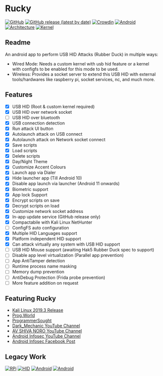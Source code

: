 # Rucky 
[![GitHub](https://img.shields.io/github/license/mayankmetha/Rucky)](https://github.com/mayankmetha/Rucky/blob/master/LICENSE)
[![GitHub release (latest by date)](https://img.shields.io/github/v/release/mayankmetha/Rucky)](https://github.com/mayankmetha/Rucky/releases/latest)
[![Crowdin](https://badges.crowdin.net/rucky/localized.svg)](https://mayankmetha.github.io/Rucky/)
[![Android](https://img.shields.io/badge/android-6.x%2B-lightgrey)](https://github.com/mayankmetha/Rucky)
[![Architecture](https://img.shields.io/badge/architecture-Independent-blueviolet)](https://github.com/mayankmetha/Rucky)
[![Kernel](https://img.shields.io/badge/kernel-USB%20HID%20Patch%20Required-red)](https://github.com/mayankmetha/Rucky)

## Readme
An android app to perform USB HID Attacks (Rubber Duck) in multiple ways:
- Wired Mode: Needs a custom kernel with usb hid feature or a kernel with configfs to be enabled for this mode to be used.
- Wireless: Provides a socket server to extend this USB HID with external tools/hardwares like raspberry pi, socket services, nc, and much more.

## Features 
- [x] USB HID (Root & custom kernel required)
- [x] USB HID over network socket
- [ ] USB HID over bluetooth
- [x] USB connection detection
- [x] Run attack UI button
- [x] Autolaunch attack on USB connect
- [x] Autolaunch attack on Network socket connect  
- [x] Save scripts
- [x] Load scripts
- [x] Delete scripts
- [x] Day/Night Theme
- [x] Customize Accent Colours
- [x] Launch app via Dialer
- [x] Hide launcher app (Till Android 10)
- [x] Disable app launch via launcher (Android 11 onwards)
- [x] Biometric support
- [x] App lock Support
- [x] Encrypt scripts on save
- [x] Decrypt scripts on load
- [x] Customize network socket address
- [x] In-app update service (GitHub release only)
- [x] Compactabile with Kali Linux NetHunter
- [ ] ConfigFS auto configuration
- [x] Multiple HID Languages support
- [x] Platform independent HID support
- [x] Can attack virtually any system with USB HID support
- [ ] USB HID Mouse support (awaiting Hak5 Rubber Duck spec to support)
- [ ] Disable app level virtualization (Parallel app prevention)
- [ ] App AntiTamper detection
- [ ] Runtime process name masking
- [ ] Memory dump prevention
- [ ] AntiDebug Protection (Frida probe prevention)
- [ ] More feature addition on request

## Featuring Rucky
- [Kali Linux 2019.3 Release](https://www.kali.org/blog/kali-linux-2019-3-release/)
- [Prog.World](https://prog.world/kali-linux-nethunter-on-android-part-3-breaking-the-distance/)
- [ProgrammerSought](https://www.programmersought.com/article/30497171179/)
- [Dark_Mechanic YouTube Channel](https://youtu.be/ic-X-FCLNk8)
- [AV SHIVA NORO YouTube Channel](https://youtu.be/4clbu41cEQ0)
- [Android Infosec YouTube Channel](https://www.youtube.com/watch?v=_NDXzGPh_BQ)
- [Android Infosec Facebook Post](https://www.facebook.com/AndroidInfoSec/posts/4101537619869708)

## Legacy Work
[![RPi](https://img.shields.io/badge/Raspberry%20Pi-0%20W-maroon)](https://github.com/mayankmetha/Rucky-Ext-RPi)
[![HID](https://img.shields.io/badge/Project-Legacy%20HID-lightgreen)](https://github.com/mayankmetha/Rucky-Legacy-HID)
[![Android](https://img.shields.io/badge/android-4.4.x-green)](https://github.com/mayankmetha/Rucky/releases/tag/1.9)
[![Android](https://img.shields.io/badge/android-5.x-green)](https://github.com/mayankmetha/Rucky/releases/tag/1.9)
